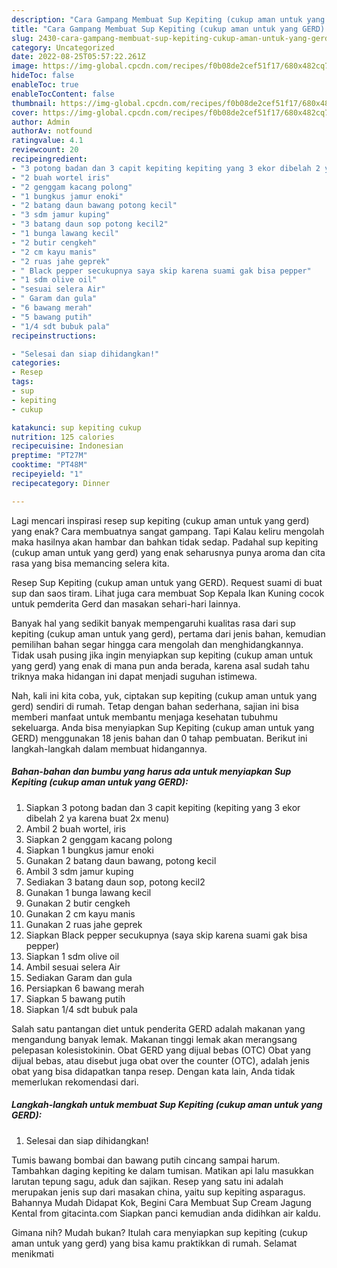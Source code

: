 ```yaml
---
description: "Cara Gampang Membuat Sup Kepiting (cukup aman untuk yang GERD) yang Lezat "
title: "Cara Gampang Membuat Sup Kepiting (cukup aman untuk yang GERD) yang Lezat "
slug: 2430-cara-gampang-membuat-sup-kepiting-cukup-aman-untuk-yang-gerd-yang-lezat
category: Uncategorized
date: 2022-08-25T05:57:22.261Z
image: https://img-global.cpcdn.com/recipes/f0b08de2cef51f17/680x482cq70/sup-kepiting-cukup-aman-untuk-yang-gerd-foto-resep-utama.jpg
hideToc: false
enableToc: true
enableTocContent: false
thumbnail: https://img-global.cpcdn.com/recipes/f0b08de2cef51f17/680x482cq70/sup-kepiting-cukup-aman-untuk-yang-gerd-foto-resep-utama.jpg
cover: https://img-global.cpcdn.com/recipes/f0b08de2cef51f17/680x482cq70/sup-kepiting-cukup-aman-untuk-yang-gerd-foto-resep-utama.jpg
author: Admin
authorAv: notfound
ratingvalue: 4.1
reviewcount: 20
recipeingredient:
- "3 potong badan dan 3 capit kepiting kepiting yang 3 ekor dibelah 2 ya karena buat 2x menu"
- "2 buah wortel iris"
- "2 genggam kacang polong"
- "1 bungkus jamur enoki"
- "2 batang daun bawang potong kecil"
- "3 sdm jamur kuping"
- "3 batang daun sop potong kecil2"
- "1 bunga lawang kecil"
- "2 butir cengkeh"
- "2 cm kayu manis"
- "2 ruas jahe geprek"
- " Black pepper secukupnya saya skip karena suami gak bisa pepper"
- "1 sdm olive oil"
- "sesuai selera Air"
- " Garam dan gula"
- "6 bawang merah"
- "5 bawang putih"
- "1/4 sdt bubuk pala"
recipeinstructions:

- "Selesai dan siap dihidangkan!"
categories:
- Resep
tags:
- sup
- kepiting
- cukup

katakunci: sup kepiting cukup 
nutrition: 125 calories
recipecuisine: Indonesian
preptime: "PT27M"
cooktime: "PT48M"
recipeyield: "1"
recipecategory: Dinner

---
```



Lagi mencari inspirasi resep sup kepiting (cukup aman untuk yang gerd) yang enak? Cara membuatnya sangat gampang. Tapi Kalau keliru mengolah maka hasilnya akan hambar dan bahkan tidak sedap. Padahal sup kepiting (cukup aman untuk yang gerd) yang enak seharusnya punya aroma dan cita rasa yang bisa memancing selera kita.


Resep Sup Kepiting (cukup aman untuk yang GERD). Request suami di buat sup dan saos tiram. Lihat juga cara membuat Sop Kepala Ikan Kuning cocok untuk pemderita Gerd dan masakan sehari-hari lainnya.

Banyak hal yang sedikit banyak mempengaruhi kualitas rasa dari sup kepiting (cukup aman untuk yang gerd), pertama dari jenis bahan, kemudian pemilihan bahan segar hingga cara mengolah dan menghidangkannya. Tidak usah pusing jika ingin menyiapkan sup kepiting (cukup aman untuk yang gerd) yang enak di mana pun anda berada, karena asal sudah tahu triknya maka hidangan ini dapat menjadi suguhan istimewa.


Nah, kali ini kita coba, yuk, ciptakan sup kepiting (cukup aman untuk yang gerd) sendiri di rumah. Tetap dengan bahan sederhana, sajian ini bisa memberi manfaat untuk membantu menjaga kesehatan tubuhmu sekeluarga. Anda bisa menyiapkan Sup Kepiting (cukup aman untuk yang GERD) menggunakan 18 jenis bahan dan 0 tahap pembuatan. Berikut ini langkah-langkah dalam membuat hidangannya.

<!--inarticleads1-->

##### Bahan-bahan dan bumbu yang harus ada untuk menyiapkan Sup Kepiting (cukup aman untuk yang GERD):

1. Siapkan 3 potong badan dan 3 capit kepiting (kepiting yang 3 ekor dibelah 2 ya karena buat 2x menu)
1. Ambil 2 buah wortel, iris
1. Siapkan 2 genggam kacang polong
1. Siapkan 1 bungkus jamur enoki
1. Gunakan 2 batang daun bawang, potong kecil
1. Ambil 3 sdm jamur kuping
1. Sediakan 3 batang daun sop, potong kecil2
1. Gunakan 1 bunga lawang kecil
1. Gunakan 2 butir cengkeh
1. Gunakan 2 cm kayu manis
1. Gunakan 2 ruas jahe geprek
1. Siapkan  Black pepper secukupnya (saya skip karena suami gak bisa pepper)
1. Siapkan 1 sdm olive oil
1. Ambil sesuai selera Air
1. Sediakan  Garam dan gula
1. Persiapkan 6 bawang merah
1. Siapkan 5 bawang putih
1. Siapkan 1/4 sdt bubuk pala


Salah satu pantangan diet untuk penderita GERD adalah makanan yang mengandung banyak lemak. Makanan tinggi lemak akan merangsang pelepasan kolesistokinin. Obat GERD yang dijual bebas (OTC) Obat yang dijual bebas, atau disebut juga obat over the counter (OTC), adalah jenis obat yang bisa didapatkan tanpa resep. Dengan kata lain, Anda tidak memerlukan rekomendasi dari. 

<!--inarticleads2-->

##### Langkah-langkah untuk membuat Sup Kepiting (cukup aman untuk yang GERD):


1. Selesai dan siap dihidangkan!

Tumis bawang bombai dan bawang putih cincang sampai harum. Tambahkan daging kepiting ke dalam tumisan. Matikan api lalu masukkan larutan tepung sagu, aduk dan sajikan. Resep yang satu ini adalah merupakan jenis sup dari masakan china, yaitu sup kepiting asparagus. Bahannya Mudah Didapat Kok, Begini Cara Membuat Sup Cream Jagung Kental from gitacinta.com Siapkan panci kemudian anda didihkan air kaldu. 

Gimana nih? Mudah bukan? Itulah cara menyiapkan sup kepiting (cukup aman untuk yang gerd) yang bisa kamu praktikkan di rumah. Selamat menikmati
